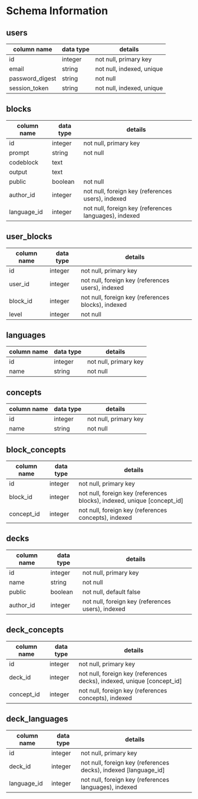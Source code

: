 # Schema Information

## users
column name     | data type | details
----------------|-----------|-----------------------
id              | integer   | not null, primary key
email           | string    | not null, indexed, unique
password_digest | string    | not null
session_token   | string    | not null, indexed, unique

## blocks
column name | data type | details
------------|-----------|-----------------------
id          | integer   | not null, primary key
prompt      | string    | not null
codeblock   | text      |
output      | text      |
public      | boolean   | not null
author_id   | integer   | not null, foreign key (references users), indexed
language_id | integer   | not null, foreign key (references languages), indexed

## user_blocks
column name | data type | details
------------|-----------|-----------------------
id          | integer   | not null, primary key
user_id     | integer   | not null, foreign key (references users), indexed
block_id    | integer   | not null, foreign key (references blocks), indexed
level       | integer   | not null

## languages
column name | data type | details
------------|-----------|-----------------------
id          | integer   | not null, primary key
name        | string    | not null

## concepts
column name | data type | details
------------|-----------|-----------------------
id          | integer   | not null, primary key
name        | string    | not null

## block_concepts
column name | data type | details
------------|-----------|-----------------------
id          | integer   | not null, primary key
block_id     | integer   | not null, foreign key (references blocks), indexed, unique [concept_id]
concept_id    | integer   | not null, foreign key (references concepts), indexed

## decks
column name | data type | details
------------|-----------|-----------------------
id          | integer   | not null, primary key
name        | string    | not null
public      | boolean   | not null, default false
author_id   | integer   | not null, foreign key (references users), indexed

## deck_concepts
column name | data type | details
------------|-----------|-----------------------
id          | integer   | not null, primary key
deck_id     | integer   | not null, foreign key (references decks), indexed, unique [concept_id]
concept_id    | integer   | not null, foreign key (references concepts), indexed

## deck_languages
column name | data type | details
------------|-----------|-----------------------
id          | integer   | not null, primary key
deck_id     | integer   | not null, foreign key (references decks), indexed [language_id]
language_id | integer   | not null, foreign key (references languages), indexed
